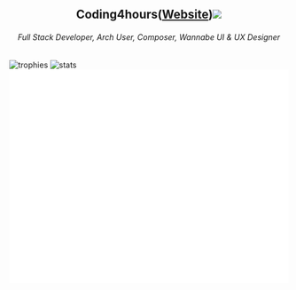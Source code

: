 <div align="center">
  <h2>Coding4hours(<a href="https://coding4hours.is-a.dev">Website</a>)<img src="https://komarev.com/ghpvc/?username=Coding4Hours&style=for-the-badge"/></h2>
  
  <h6>Full Stack Developer, Arch User, Composer, Wannabe UI & UX Designer</h6>
</div>


![trophies](https://github-readme-stats.vercel.app/api?username=coding4hours&theme=rose_pine&hide_border=true&include_all_commits=true&count_private=true&card_width=421)
![stats](https://nirzak-streak-stats.vercel.app/?user=coding4hours&theme=rose_pine&hide_border=true&card_width=421)
![metrics](/github-metrics.svg)
